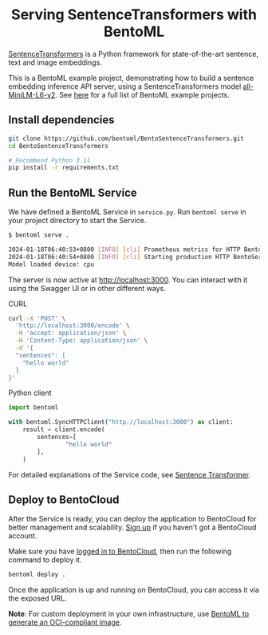 <div align="center">
    <h1 align="center">Serving SentenceTransformers with BentoML</h1>
</div>

[SentenceTransformers](https://www.sbert.net) is a Python framework for state-of-the-art sentence, text and image embeddings.

This is a BentoML example project, demonstrating how to build a sentence embedding inference API server, using a SentenceTransformers model [all-MiniLM-L6-v2](https://huggingface.co/sentence-transformers/all-MiniLM-L6-v2). See [here](https://github.com/bentoml/BentoML?tab=readme-ov-file#%EF%B8%8F-what-you-can-build-with-bentoml) for a full list of BentoML example projects.

## Install dependencies

```bash
git clone https://github.com/bentoml/BentoSentenceTransformers.git
cd BentoSentenceTransformers

# Recommend Python 3.11
pip install -r requirements.txt
```

## Run the BentoML Service

We have defined a BentoML Service in `service.py`. Run `bentoml serve` in your project directory to start the Service.

```bash
$ bentoml serve .

2024-01-18T06:40:53+0800 [INFO] [cli] Prometheus metrics for HTTP BentoServer from "service:SentenceEmbedding" can be accessed at http://localhost:3000/metrics.
2024-01-18T06:40:54+0800 [INFO] [cli] Starting production HTTP BentoServer from "service:SentenceEmbedding" listening on http://localhost:3000 (Press CTRL+C to quit)
Model loaded device: cpu
```

The server is now active at [http://localhost:3000](http://localhost:3000/). You can interact with it using the Swagger UI or in other different ways.

CURL

```bash
curl -X 'POST' \
  'http://localhost:3000/encode' \
  -H 'accept: application/json' \
  -H 'Content-Type: application/json' \
  -d '{
  "sentences": [
    "hello world"
  ]
}'
```

Python client

```python
import bentoml

with bentoml.SyncHTTPClient("http://localhost:3000") as client:
    result = client.encode(
        sentences=[
                "hello world"
        ],
    )
```

For detailed explanations of the Service code, see [Sentence Transformer](https://docs.bentoml.org/en/latest/use-cases/embeddings/sentence-transformer.html).

## Deploy to BentoCloud

After the Service is ready, you can deploy the application to BentoCloud for better management and scalability. [Sign up](https://www.bentoml.com/) if you haven't got a BentoCloud account.

Make sure you have [logged in to BentoCloud](https://docs.bentoml.com/en/latest/bentocloud/how-tos/manage-access-token.html), then run the following command to deploy it.

```bash
bentoml deploy .
```

Once the application is up and running on BentoCloud, you can access it via the exposed URL.

**Note**: For custom deployment in your own infrastructure, use [BentoML to generate an OCI-compliant image](https://docs.bentoml.com/en/latest/guides/containerization.html).
